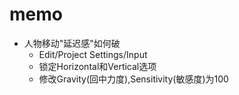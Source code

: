 # memo

* 人物移动"延迟感"如何破
  * Edit/Project Settings/Input
  * 锁定Horizontal和Vertical选项
  * 修改Gravity(回中力度),Sensitivity(敏感度)为100
